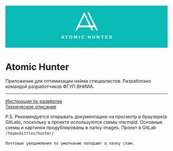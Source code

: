 ![Atomic Hunter](./images/forReadme.svg)

# Atomic Hunter
Приложение для оптимизации найма специалистов. Разработано командой разработчиков ФГУП ВНИИА.

---

[Инструкция по развёртке](DEPLOY.md)  
[Техническое описание](TECHDESCRIPTION.md)


P.S. Рекомендуется открывать документацию на просмотр в браузере(в GitLab), поскольку в проекте используются схемы mermaid.
Основные схемы и картинки продублированы в папку images.
Проект в GitLab ```/teamskittles/hunter/```

```Почтовые уведомления по умолчанию попадают в папку спам.```